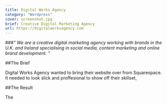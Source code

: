```yaml
---
title: Digital Works Agency
category: "Wordpress"
cover: screenshot.jpg
brief: Creative Digital Marketing Agency
url: https://digitalworksagency.com
---
```

###*" We are a creative digital marketing agency working with brands in the U.K. and Ireland specialising in social media, content marketing and online brand development. "*


##The Brief

Digital Works Agency wanted to bring their website over from Squarespace. It needed to look slick and proffesional
to show off their skillset, 


##The Result

The